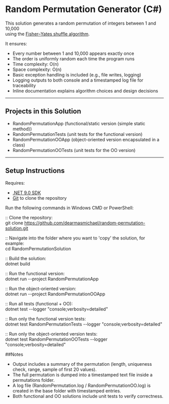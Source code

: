 # Random Permutation Generator (C#)

This solution generates a random permutation of integers between 1 and 10,000  
using the [Fisher–Yates shuffle algorithm](https://en.wikipedia.org/wiki/Fisher%E2%80%93Yates_shuffle).  

It ensures:
- Every number between 1 and 10,000 appears exactly once
- The order is uniformly random each time the program runs
- Time complexity: O(n)
- Space complexity: O(n)
- Basic exception handling is included (e.g., file writes, logging)
- Logging outputs to both console and a timestamped log file for traceability
- Inline documentation explains algorithm choices and design decisions

---

## Projects in this Solution

- RandomPermutationApp (functional/static version (simple static method))
- RandomPermutationTests (unit tests for the functional version)
- RandomPermutationOOApp (object-oriented version encapsulated in a class)
- RandomPermutationOOTests (unit tests for the OO version)

---

## Setup Instructions

Requires:
- [.NET 9.0 SDK](https://dotnet.microsoft.com/download)  
- [Git](https://git-scm.com/downloads) to clone the repository  

Run the following commands in Windows CMD or PowerShell:

:: Clone the repository:  
git clone https://github.com/dearmasmichael/random-permutation-solution.git

:: Navigate into the folder where you want to 'copy' the solution, for example:  
cd RandomPermutationSolution

:: Build the solution:  
dotnet build

:: Run the functional version:  
dotnet run --project RandomPermutationApp

:: Run the object-oriented version:  
dotnet run --project RandomPermutationOOApp

:: Run all tests (functional + OO):  
dotnet test --logger "console;verbosity=detailed"

:: Run only the functional version tests:  
dotnet test RandomPermutationTests --logger "console;verbosity=detailed"

:: Run only the object-oriented version tests:  
dotnet test RandomPermutationOOTests --logger "console;verbosity=detailed"

##Notes

- Output includes a summary of the permutation (length, uniqueness check, range, sample of first 20 values).
- The full permutation is dumped into a timestamped text file inside a permutations folder.
- A log file (RandomPermutation.log / RandomPermutationOO.log) is created in the base folder with timestamped entries.
- Both functional and OO solutions include unit tests to verify correctness.
